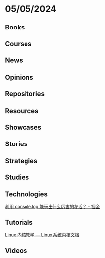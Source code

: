 # 05/05/2024

## Books

## Courses

## News

## Opinions

## Repositories

## Resources

## Showcases

## Stories

## Strategies

## Studies

## Technologies
[利用 console.log 能玩出什么厉害的花活？ - 掘金](https://juejin.cn/post/7345105687453581351)

## Tutorials
[Linux 内核教学 — Linux 系统内核文档](https://linux-kernel-labs-zh.xyz/index.html)

## Videos
